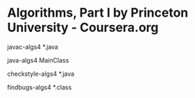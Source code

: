 # Algorithms, Part I by Princeton University - Coursera.org

javac-algs4 *.java

java-algs4 MainClass

checkstyle-algs4 *.java

findbugs-algs4 *.class
